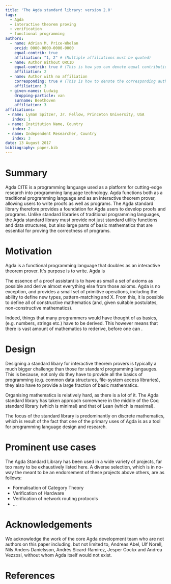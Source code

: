 ```yaml
---
title: 'The Agda standard library: version 2.0'
tags:
  - Agda
  - interactive theorem proving
  - verification
  - functional programming
authors:
  - name: Adrian M. Price-Whelan
    orcid: 0000-0000-0000-0000
    equal-contrib: true
    affiliation: "1, 2" # (Multiple affiliations must be quoted)
  - name: Author Without ORCID
    equal-contrib: true # (This is how you can denote equal contributions between multiple authors)
    affiliation: 2
  - name: Author with no affiliation
    corresponding: true # (This is how to denote the corresponding author)
    affiliation: 3
  - given-names: Ludwig
    dropping-particle: van
    surname: Beethoven
    affiliation: 3
affiliations:
 - name: Lyman Spitzer, Jr. Fellow, Princeton University, USA
   index: 1
 - name: Institution Name, Country
   index: 2
 - name: Independent Researcher, Country
   index: 3
date: 13 August 2017
bibliography: paper.bib
---
```


# Summary

Agda CITE is a programming language used as a platform for cutting-edge
research into programming language technology.
Agda functions both as a traditional programming language and as an interactive
theorem prover, allowing users to  write proofs as well as programs.
The Agda standard library therefore provides a foundation for Agda users to develop proofs and programs.
Unlike standard libraries of traditional programming languages, the Agda standard library must provide not
just standard utility functions and data structures, but also large parts of basic mathematics
that are essential for proving the correctness of programs.

# Motivation

Agda is a functional programming language that doubles as an interactive theorem prover. 
It's purpose is to write.
Agda is 

The essence of a proof assistant is to have as small a set of axioms as possible and derive almost everything else from those axioms. 
Agda is no exception, and provides a small set of primitive operations, including the ability to define new types, pattern-matching and X. 
From this, it is possible to define all of constructive mathematics (and, given suitable postulates, non-constructive mathematics). 

Indeed, things that many programmers would have thought of as basics, (e.g. numbers, strings etc.) have to be derived. This however means that there is vast amount of mathematics to rederive, before one can . 

# Design

Designing a standard libary for interactive theorem provers is typically a much bigger challenge than those for standard programming langauges.
This is because, not only do they have to provide all the basics of programming (e.g. common data structures, file-system access libraries), they also have to provide a large fraction of basic mathematics.

Organising mathematics is relatively hard, as there is a lot of it. 
The Agda standard library has taken approach somewhere in the middle of the Coq standard library (which is minimal) and that of Lean (which is maximal). 

The focus of the standard library is predominantly on discrete mathematics, which is result of the fact that one of the primary uses of Agda is as a tool for programming language design and research.

# Prominent use cases

The Agda Standard Library has been used in a wide variety of projects, far too many to be exhaustively listed here. A diverse selection, which is in no-way the meant to be an endorsement of these projects above others, are as follows:
- Formalisation of Category Theory
- Verification of Hardware
- Verification of network routing protocols 
- ...

# Acknowledgements

We acknowledge the work of the core Agda development team who are not authors
on this paper including, but not limited to, Andreas Abel, Ulf Norell,
Nils Anders Danielsson, Andrés Sicard-Ramírez, Jesper Cockx and Andrea Vezzosi,
without whom Agda itself would not exist.

# References

